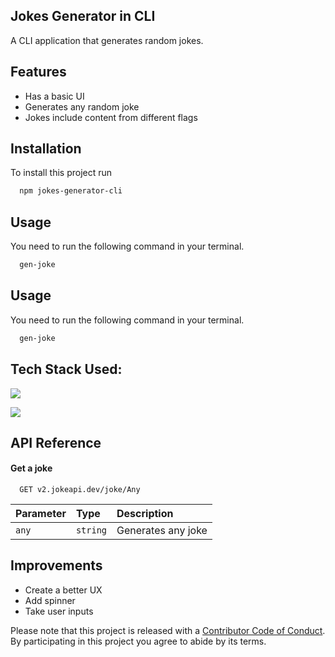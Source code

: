 
## Jokes Generator in CLI

A CLI application that generates random jokes.


## Features

- Has a basic UI
- Generates any random joke
- Jokes include content from different flags

## Installation

To install this project run

```bash
  npm jokes-generator-cli
```

## Usage

You need to run the following command in your terminal.

```bash
  gen-joke
```


## Usage

You need to run the following command in your terminal.

```bash
  gen-joke
```


## Tech Stack Used: 
![](https://img.shields.io/badge/JavaScript-F7DF1E?style=for-the-badge&logo=JavaScript&logoColor=white)

![](https://img.shields.io/badge/Node.js-43853D?style=for-the-badge&logo=node.js&logoColor=white)


## API Reference

#### Get a joke

```http
  GET v2.jokeapi.dev/joke/Any
```

| Parameter | Type     | Description                |
| :-------- | :------- | :------------------------- |
| `any` | `string` | Generates any joke |


## Improvements

- Create a better UX
- Add spinner
- Take user inputs


Please note that this project is released with a [Contributor Code of Conduct](CODE-OF-CONDUCT.md). By participating in this project you agree to abide by its terms.